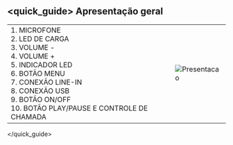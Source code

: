 ## <quick_guide> Apresentação geral

|  |  |
|:-------|:-------|
|1.	MICROFONE <br> 2. LED DE CARGA <br> 3. VOLUME - <br> 4. VOLUME + <br> 5.  INDICADOR LED <br> 6. BOTÃO MENU	<br> 7.	CONEXÃO LINE-IN  <br> 8. CONEXÃO USB  <br> 9.	BOTÃO ON/OFF <br> 10. BOTÃO PLAY/PAUSE E CONTROLE DE CHAMADA |![Presentacao](http://static.energysistem.com/images/manuals/39974/53c399a6d769d.jpg)|
</quick_guide>

